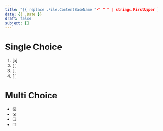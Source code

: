 ```yaml
---
title: "{{ replace .File.ContentBaseName "-" " " | strings.FirstUpper }}"
date: {{ .Date }}
draft: false
subject: []
---
```


# Single Choice
> 
1. [x]
1. [ ] 
1. [ ] 
1. [ ] 

# Multi Choice
> 
- [x] 
- [x] 
- [ ] 
- [ ] 
